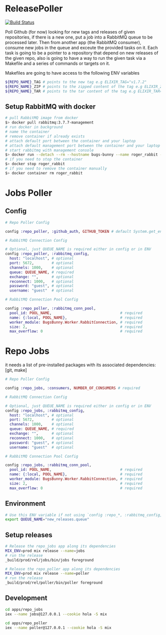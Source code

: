 # ReleasePoller

[![Build Status](https://travis-ci.org/sescobb27/release_poller.svg?branch=master)](https://travis-ci.org/sescobb27/release_poller)

Poll Github (for now) looking for new tags and releases of given repositories,
if there is a new one, put a job into a RabbitMQ queue to be processed later.
Then from another app (the RabbitMQ consumer), consume new jobs in the queue
and exceute the provided tasks on it. Each task is going to be a pointer to a
repository that depend on new releases of the given repo, also is going to have
a way to run the given task via a Makefile and a series of commands or targets
on it.

Makefiles are going to have access to the following ENV variables

```bash
${REPO_NAME}_TAG # points to the new tag e.g ELIXIR_TAG="v1.7.2"
${REPO_NAME}_ZIP # points to the zipped content of the tag e.g ELIXIR_ZIP="https://api.github.com/repos/elixir-lang/elixir/zipball/v1.7.2"
${REPO_NAME}_TAR # points to the tar content of the tag e.g ELIXIR_TAR=https://api.github.com/repos/elixir-lang/elixir/tarball/v1.7.2
```

## Setup RabbitMQ with docker

```bash
# pull RabbitMQ image from docker
$> docker pull rabbitmq:3.7.7-management
# run docker in background
# name the container
# remove container if already exists
# attach default port between the container and your laptop
# attach default management port between the container and your laptop
# start rabbitmq with management console
$> docker run --detach --rm --hostname bugs-bunny --name roger_rabbit -p 5672:5672 -p 15672:15672 rabbitmq:3.7.7-management
# if you need to stop the container
$> docker stop roger_rabbit
# if you need to remove the container manually
$> docker container rm roger_rabbit
```

# Jobs Poller

## Config

```ex
# Repo Poller Config

config :repo_poller, :github_auth, GITHUB_TOKEN # default System.get_env("GITHUB_AUTH")

# RabbitMQ Connection Config

# Optional, just QUEUE_NAME is required either in config or in ENV
config :repo_poller, :rabbitmq_config,
  host: "localhost", # optional
  port: 5672,        # optional
  channels: 1000,    # optional
  queue: QUEUE_NAME, # required
  exchange: "",      # optional
  reconnect: 1000,   # optional
  password: "guest", # optional
  username: "guest"  # optional

# RabbitMQ Connection Pool Config

config :repo_poller, :rabbitmq_conn_pool,
  pool_id: POOL_NAME,                               # required
  name: {:local, POOL_NAME},                        # required
  worker_module: BugsBunny.Worker.RabbitConnection, # required
  size: 2,                                          # required
  max_overflow: 0                                   # required
```

# Repo Jobs

it needs a list of pre-installed packages with its associated dependencies: [git, make]

```ex
# Repo Poller Config

config :repo_jobs, :consumers, NUMBER_OF_CONSUMERS # required

# RabbitMQ Connection Config

# Optional, just QUEUE_NAME is required either in config or in ENV
config :repo_jobs, :rabbitmq_config,
  host: "localhost", # optional
  port: 5672,        # optional
  channels: 1000,    # optional
  queue: QUEUE_NAME, # required
  exchange: "",      # optional
  reconnect: 1000,   # optional
  password: "guest", # optional
  username: "guest"  # optional

# RabbitMQ Connection Pool Config

config :repo_jobs, :rabbitmq_conn_pool,
  pool_id: POOL_NAME,                               # required
  name: {:local, POOL_NAME},                        # required
  worker_module: BugsBunny.Worker.RabbitConnection, # required
  size: 2,                                          # required
  max_overflow: 0                                   # required
```

## Environment

```bash
# Use this ENV variable if not using `config :repo_*, :rabbitmq_config, [queue: NAME]`
export QUEUE_NAME="new_releases.queue"
```

## Setup releases

```bash
# Release the repo_jobs app along its dependencies
MIX_ENV=prod mix release --name=jobs
# run the release
_build/prod/rel/jobs/bin/jobs foreground

# Release the repo_poller app along its dependencies
MIX_ENV=prod mix release --name=poller
# run the release
_build/prod/rel/poller/bin/poller foreground
```

## Development

```bash
cd apps/repo_jobs
iex --name jobs@127.0.0.1 --cookie hola -S mix
```

```bash
cd apps/repo_poller
iex --name poller@127.0.0.1 --cookie hola -S mix
```
